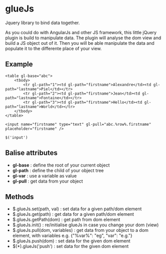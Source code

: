 glueJs
======

Jquery library to bind data together.

As you could do with AngularJs and other JS framework, this little jQuery plugin is build to manipulate data. The plugin will analyse the dom view and build a JS object out of it. Then you will be able manipulate the data and populate it to the differente place of your view.

## Example

```
<table gl-base="abc">
	<tbody>
		<tr gl-path="1"><td gl-path="firstname">Alexandre</td><td gl-path="lastname">Piel</td></tr>
		<tr gl-path="2"><td gl-path="firstname">Jean</td><td gl-path="lastname">Fontaine</td></tr>
		<tr gl-path="3"><td gl-path="firstname">Hello</td><td gl-path="lastname">World</td></tr>
	</tbody>
</table>
```
```
<input name="firstname" type="text" gl-pull="abc.%row%.firstname" placeholder="firstname" />
```
```
$('input')
```

## Balise attributes

- **gl-base** : define the root of your current object
- **gl-path** : define the child of your object tree
- **gl-var** : use a variable as value
- **gl-pull** : get data from your object
 
## Methods

- $.glueJs.set(path, val) : set data for a given path/dom element
- $.glueJs.get(path) : get data for a given path/dom element
- $.glueJs.getPath(dom) : get path from dom element
- $.glueJs.init() : re/initialise glueJs in case you change your dom (view)
- $.glueJs.pull(dom, variables) : get data from your object to a dom element, with variables e.g. {"%var%": "eg", "var": "e.g."}
- $.glueJs.push(dom) : set data for the given dom element
- $(*).glueJs('push') : set data for the given dom element
